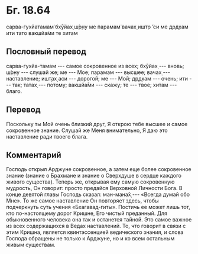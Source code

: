 # Бг. 18.64
сарва-гухйатамам̇ бхӯйах̣
ш́р̣н̣у ме парамам̇ вачах̣
ишт̣о ’си ме др̣д̣хам ити
тато вакшйа̄ми те хитам
## Пословный перевод

сарва-гухйа-тамам --- самое сокровенное из всех; бхӯйах̣ --- вновь; ш́р̣н̣у
--- слушай же; ме --- Мое; парамам --- высшее; вачах̣ --- наставление;
ишт̣ах̣ аси --- дорогой; ме --- Мой; др̣д̣хам --- очень; ити --- так; татах̣
--- потому; вакшйа̄ми --- скажу; те --- твое; хитам --- благо.

## Перевод

Поскольку ты Мой очень близкий друг, Я открою тебе высшее и самое
сокровенное знание. Слушай же Меня внимательно, Я даю это наставление
ради твоего блага.

## Комментарий

Господь открыл Арджуне сокровенное, а затем еще более сокровенное знание
(знание о Брахмане и знание о Сверхдуше в сердце каждого живого
существа). Теперь же, открывая ему самую сокровенную мудрость, Он
говорит: просто предайся Верховной Личности Бога. В конце девятой главы
Господь сказал: ман-мана̄х̣ --- «Всегда думай обо Мне». То же самое
наставление Он повторяет здесь, чтобы подчеркнуть суть учения
«Бхагавад-гиты». Постичь ее может лишь тот, кто по-настоящему дорог
Кришне, Его чистый преданный. Для обыкновенного человека она так и
останется тайной. Это самое важное из всех содержащихся в Ведах
наставлений. То, что говорит в связи с этим Кришна, является
квинтэссенцией ведического знания, и слова Господа обращены не только к
Арджуне, но и ко всем остальным живым существам.
